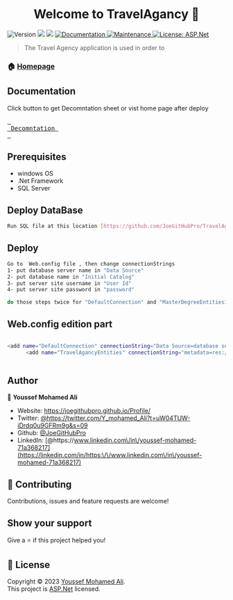<h1 align="center">Welcome to TravelAgancy 👋</h1>
<p>
  <p>
  <img alt="Version" src="https://img.shields.io/badge/version-1.0.0-blue.svg?cacheSeconds=2592000" />
  <img src="https://img.shields.io/badge/SQL%20Server-2019-yellow" />
  <img src="https://img.shields.io/badge/ASP.Net-4.7.2-%23790c91" />
  <a href="https://github.com/JoeGitHubPro/MasterDegree/blob/master/MasterDegreeAPIDecomntation.xlsx" target="_blank">
    <img alt="Documentation" src="https://img.shields.io/badge/documentation-yes-brightgreen.svg" />
  </a>
  <a href="https://github.com/kefranabg/readme-md-generator/graphs/commit-activity" target="_blank">
    <img alt="Maintenance" src="https://img.shields.io/badge/Maintained%3F-yes-green.svg" />
  </a>
  <a href="https://github.com/kefranabg/readme-md-generator/blob/master/LICENSE" target="_blank">
    <img alt="License: ASP.Net" src="https://img.shields.io/github/license/JoeGitHubPro/MasterDegree" />
  </a>
</p>

> The Travel Agency application is used in order to

### 🏠 [Homepage](https://github.com/JoeGitHubPro/MasterDegree)
## Documentation

<div>
	
Click button to get Decomntation sheet or vist home page after deploy
	
[<kbd> <br> Decomntation <br> </kbd>][KBD]



</div>

[KBD]: [Types/KBD.md](https://github.com/JoeGitHubPro/MasterDegree/blob/master/MasterDegreeAPIDecomntation.xlsx)


## Prerequisites

- windows OS 
- .Net Framework 
- SQL Server

## Deploy DataBase

```sh
Run SQL file at this location [https://github.com/JoeGitHubPro/TravelAgancyPro/blob/master/TravelAgancyPro/Web.config] on database server
```

## Deploy

```sh
Go to  Web.config file , then change connectionStrings 
1- put database server name in "Data Source" 
2- put database name in "Initial Catalog"
3- put server site username in "User Id"
4- put server site password in "password"

do those steps twice for "DefaultConnection" and "MasterDegreeEntities1"
```



## Web.config edition part

```sh

<add name="DefaultConnection" connectionString="Data Source=database server name;Initial Catalog=database name ;User Id=username;Password= password" providerName="System.Data.SqlClient" />
	  <add name="TravelAgancyEntities" connectionString="metadata=res://*/Model1.csdl|res://*/Model1.ssdl|res://*/Model1.msl;provider=System.Data.SqlClient;provider connection string=&quot;data Source=database server name;Initial Catalog=database name ;User Id=username;Password= password;MultipleActiveResultSets=True;App=EntityFramework&quot;" providerName="System.Data.EntityClient" />
	
```


## Author

👤 **Youssef Mohamed Ali**

* Website: https://joegithubpro.github.io/Profile/
* Twitter: [@https:\/\/twitter.com\/Y\_mohamed\_Ali?t=uW04TUW-iDrdq0u9GFRm9g&s=09](https://twitter.com/https:\/\/twitter.com\/Y\_mohamed\_Ali?t=uW04TUW-iDrdq0u9GFRm9g&s=09)
* Github: [@JoeGitHubPro](https://github.com/JoeGitHubPro)
* LinkedIn: [@https:\/\/www.linkedin.com\/in\/youssef-mohamed-71a368217](https://linkedin.com/in/https:\/\/www.linkedin.com\/in\/youssef-mohamed-71a368217)

## 🤝 Contributing

Contributions, issues and feature requests are welcome!<br />
## Show your support

Give a ⭐️ if this project helped you!

## 📝 License

Copyright © 2023 [Youssef Mohamed Ali](https://github.com/JoeGitHubPro).<br />
This project is [ASP.Net](https://github.com/kefranabg/readme-md-generator/blob/master/LICENSE) licensed.
